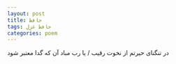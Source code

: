 ```yaml
---
layout: post
title: حافظ
tags: حافظ غزل
categories: poem
---
```


در تنگنای حیرتم از نخوت رقیب / یا رب مباد آن که گدا معتبر شود